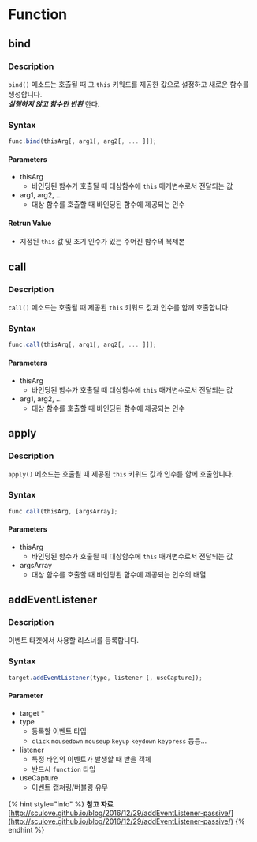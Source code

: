 # Function

## bind

### Description

`bind()` 메소드는 호출될 때 그 `this` 키워드를 제공한 값으로 설정하고 새로운 함수를 생성합니다.  
_**실행하지 않고 함수만 반환**_ 한다.

### Syntax

```javascript
func.bind(thisArg[, arg1[, arg2[, ... ]]];
```

#### Parameters

* thisArg
  * 바인딩된 함수가 호출될 때 대상함수에 `this` 매개변수로서 전달되는 값 
* arg1, arg2, ...
  *  대상 함수를 호출할 때 바인딩된 함수에 제공되는 인수

#### Retrun Value

* 지정된 `this` 값 및 초기 인수가 있는 주어진 함수의 복제본 

## call

### Description

`call()` 메소드는 호출될 때 제공된 `this` 키워드 값과 인수를 함께 호출합니다.

### Syntax

```javascript
func.call(thisArg[, arg1[, arg2[, ... ]]];
```

#### Parameters

* thisArg
  * 바인딩된 함수가 호출될 때 대상함수에 `this` 매개변수로서 전달되는 값 
* arg1, arg2, ...
  *  대상 함수를 호출할 때 바인딩된 함수에 제공되는 인수

## apply

### Description

`apply()` 메소드는 호출될 때 제공된 `this` 키워드 값과 인수를 함께 호출합니다.

### Syntax

```javascript
func.call(thisArg, [argsArray];
```

#### Parameters

* thisArg
  * 바인딩된 함수가 호출될 때 대상함수에 `this` 매개변수로서 전달되는 값 
* argsArray
  *  대상 함수를 호출할 때 바인딩된 함수에 제공되는 인수의 배열

## addEventListener

### Description

이벤트 타겟에서 사용할 리스너를 등록합니다. 

### Syntax

```javascript
target.addEventListener(type, listener [, useCapture]);
```

#### Parameter

* target
  * 
* type
  * 등록할 이벤트 타입 
  * `click` `mousedown` `mouseup` `keyup` `keydown` `keypress`  등등...
* listener
  * 특정 타입의 이벤트가 발생할 때 받을 객체
  * 반드시 `function` 타입 
* useCapture
  * 이벤트 캡쳐링/버블링 유무 

{% hint style="info" %}
**참고 자료**   
[http://sculove.github.io/blog/2016/12/29/addEventListener-passive/](http://sculove.github.io/blog/2016/12/29/addEventListener-passive/)
{% endhint %}

